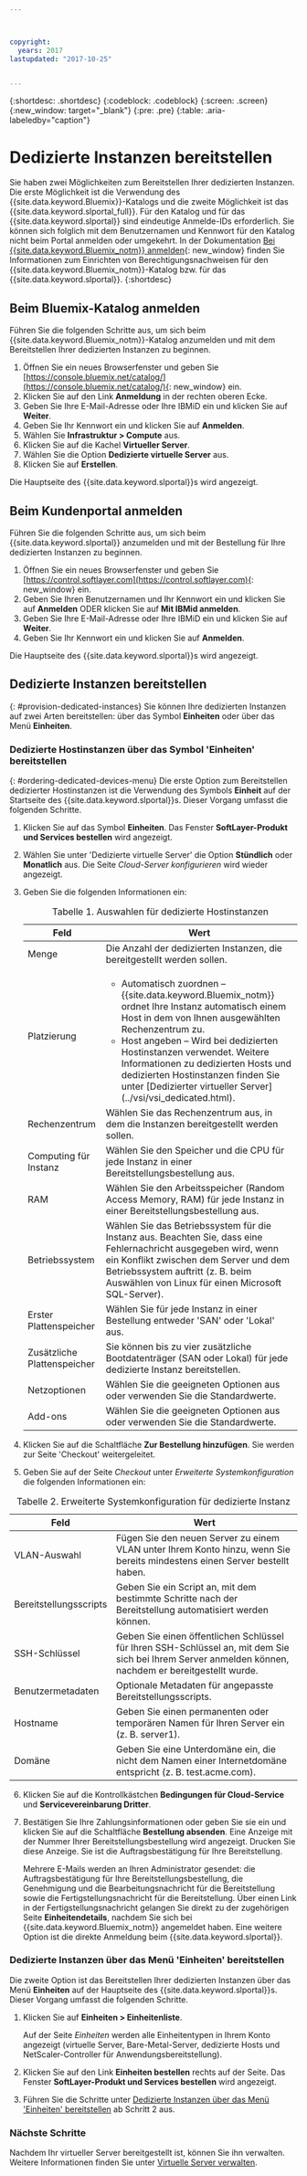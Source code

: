 ```yaml
---



copyright:
  years: 2017
lastupdated: "2017-10-25"


---
```


{:shortdesc: .shortdesc}
{:codeblock: .codeblock}
{:screen: .screen}
{:new_window: target="_blank"}
{:pre: .pre}
{:table: .aria-labeledby="caption"}


# Dedizierte Instanzen bereitstellen

Sie haben zwei Möglichkeiten zum Bereitstellen Ihrer dedizierten Instanzen. Die erste Möglichkeit ist die Verwendung des {{site.data.keyword.Bluemix}}-Katalogs und die zweite Möglichkeit ist das {{site.data.keyword.slportal_full}}. Für den Katalog und für das {{site.data.keyword.slportal}} sind eindeutige Anmelde-IDs erforderlich. Sie können sich folglich mit dem Benutzernamen und Kennwort für den Katalog nicht beim Portal anmelden oder umgekehrt. In der Dokumentation [Bei {{site.data.keyword.Bluemix_notm}} anmelden](https://console.bluemix.net/docs/admin/adminpublic.html#signing-up-for-bluemix){: new_window} finden Sie Informationen zum Einrichten von Berechtigungsnachweisen für den {{site.data.keyword.Bluemix_notm}}-Katalog bzw. für das {{site.data.keyword.slportal}}.
{:shortdesc}

## Beim Bluemix-Katalog anmelden
Führen Sie die folgenden Schritte aus, um sich beim {{site.data.keyword.Bluemix_notm}}-Katalog anzumelden und mit dem Bereitstellen Ihrer dedizierten Instanzen zu beginnen. 

1. Öffnen Sie ein neues Browserfenster und geben Sie [https://console.bluemix.net/catalog/](https://console.bluemix.net/catalog/){: new_window} ein.
2.	Klicken Sie auf den Link **Anmeldung** in der rechten oberen Ecke. 
3.	Geben Sie Ihre E-Mail-Adresse oder Ihre IBMiD ein und klicken Sie auf **Weiter**.
4.	Geben Sie Ihr Kennwort ein und klicken Sie auf **Anmelden**.
5.	Wählen Sie **Infrastruktur > Compute** aus.
6.  Klicken Sie auf die Kachel **Virtueller Server**.
7.	Wählen Sie die Option **Dedizierte virtuelle Server** aus.
8.  Klicken Sie auf **Erstellen**. 

Die Hauptseite des {{site.data.keyword.slportal}}s wird angezeigt.

## Beim Kundenportal anmelden
Führen Sie die folgenden Schritte aus, um sich beim {{site.data.keyword.slportal}} anzumelden und mit der Bestellung für Ihre dedizierten Instanzen zu beginnen.

1.	Öffnen Sie ein neues Browserfenster und geben Sie [https://control.softlayer.com](https://control.softlayer.com){: new_window} ein. 
2.	Geben Sie Ihren Benutzernamen und Ihr Kennwort ein und klicken Sie auf **Anmelden** ODER klicken Sie auf **Mit IBMid anmelden**.
3.	Geben Sie Ihre E-Mail-Adresse oder Ihre IBMiD ein und klicken Sie auf **Weiter**.
4.	Geben Sie Ihr Kennwort ein und klicken Sie auf **Anmelden**.

Die Hauptseite des {{site.data.keyword.slportal}}s wird angezeigt.

## Dedizierte Instanzen bereitstellen
{: #provision-dedicated-instances}
Sie können Ihre dedizierten Instanzen auf zwei Arten bereitstellen: über das Symbol **Einheiten** oder über das Menü **Einheiten**.

### Dedizierte Hostinstanzen über das Symbol 'Einheiten' bereitstellen
{: #ordering-dedicated-devices-menu}
Die erste Option zum Bereitstellen dedizierter Hostinstanzen ist die Verwendung des Symbols **Einheit** auf der Startseite des {{site.data.keyword.slportal}}s. Dieser Vorgang umfasst die folgenden Schritte.

1.	Klicken Sie auf das Symbol **Einheiten**. Das Fenster **SoftLayer-Produkt und Services bestellen** wird angezeigt. 
2.  Wählen Sie unter 'Dedizierte virtuelle Server' die Option **Stündlich** oder **Monatlich** aus. Die Seite *Cloud-Server konfigurieren* wird wieder angezeigt. 

3.	Geben Sie die folgenden Informationen ein:
       
    <table>
    <CAPTION>Tabelle 1. Auswahlen für dedizierte Hostinstanzen</CAPTION>
    <THEAD>
    <TR>
    <th>Feld</th>
    <th>Wert</th>
    </TR>
    </THEAD>
    <TBODY>
    <tr>
    <td>Menge</td>
    <td>Die Anzahl der dedizierten Instanzen, die bereitgestellt werden sollen.</td>
    </tr>
    <tr>
    <td>Platzierung</td>
    <td>
    <ul>
    <li>Automatisch zuordnen – {{site.data.keyword.Bluemix_notm}} ordnet Ihre Instanz automatisch einem Host in dem von Ihnen ausgewählten Rechenzentrum zu.</li>
    <li>Host angeben – Wird bei dedizierten Hostinstanzen verwendet. Weitere Informationen zu dedizierten Hosts und dedizierten Hostinstanzen finden Sie unter [Dedizierter virtueller Server](../vsi/vsi_dedicated.html).</li>
    </ul>
    </td>
    </tr>
    <tr>
    <td>Rechenzentrum</td>
    <td>Wählen Sie das Rechenzentrum aus, in dem die Instanzen bereitgestellt werden sollen.</td>
    </tr>
    <tr>
    <td>Computing für Instanz</td>
    <td> Wählen Sie den Speicher und die CPU für jede Instanz in einer Bereitstellungsbestellung aus.</td>
    </tr>
    <tr>
    <td>RAM</td>
    <td> Wählen Sie den Arbeitsspeicher (Random Access Memory, RAM) für jede Instanz in einer Bereitstellungsbestellung aus.</td>
    </tr>
    <tr>
    <td>Betriebssystem</td>
    <td>Wählen Sie das Betriebssystem für die Instanz aus. Beachten Sie, dass eine Fehlernachricht ausgegeben wird, wenn ein Konflikt zwischen dem Server und dem Betriebssystem auftritt (z. B. beim Auswählen von Linux für einen Microsoft SQL-Server).</td>
    </tr>
    <tr>
    <td>Erster Plattenspeicher</td>
    <td>Wählen Sie für jede Instanz in einer Bestellung entweder 'SAN' oder 'Lokal' aus.</td>
    </tr>
    <tr>
    <td>Zusätzliche Plattenspeicher</td>
    <td>Sie können bis zu vier zusätzliche Bootdatenträger (SAN oder Lokal) für jede dedizierte Instanz bereitstellen.</td>
    </tr>
    <td>Netzoptionen</td>
    <td> Wählen Sie die geeigneten Optionen aus oder verwenden Sie die Standardwerte.</td>
    </tr>
    <tr>
    <td>Add-ons</td>
    <td> Wählen Sie die geeigneten Optionen aus oder verwenden Sie die Standardwerte.</td>
    </tr>
    <tr>
    </TBODY>
    </table> 

4.	Klicken Sie auf die Schaltfläche **Zur Bestellung hinzufügen**. Sie werden zur Seite 'Checkout' weitergeleitet.
5.  Geben Sie auf der Seite *Checkout* unter *Erweiterte Systemkonfiguration* die folgenden Informationen ein:

<table>
    <CAPTION>Tabelle 2. Erweiterte Systemkonfiguration für dedizierte Instanz</CAPTION>
    <THEAD>
    <TR>
    <th>Feld</th>
    <th>Wert</th>
    </TR>
    </THEAD>
    <TBODY>
    <tr>
    <td>VLAN-Auswahl</td>
    <td>Fügen Sie den neuen Server zu einem VLAN unter Ihrem Konto hinzu, wenn Sie bereits mindestens einen Server bestellt haben.</td>
    </tr>
    <tr>
    <td>Bereitstellungsscripts</td>
    <td>Geben Sie ein Script an, mit dem bestimmte Schritte nach der Bereitstellung automatisiert werden können.</td>
    </tr>
    <tr>
    <td>SSH-Schlüssel</td>
    <td>Geben Sie einen öffentlichen Schlüssel für Ihren SSH-Schlüssel an, mit dem Sie sich bei Ihrem Server anmelden können, nachdem er bereitgestellt wurde.</td>
    </tr>
    <tr>
    <td>Benutzermetadaten</td>
    <td>Optionale Metadaten für angepasste Bereitstellungsscripts.</td>
    </tr>
    <tr>
    <td>Hostname</td>
    <td>Geben Sie einen permanenten oder temporären Namen für Ihren Server ein (z. B. server1).</td>
    </tr>
    <tr>
    <td>Domäne</td>
    <td>Geben Sie eine Unterdomäne ein, die nicht dem Namen einer Internetdomäne entspricht (z. B. test.acme.com).</td>
    </tr>
    </TBODY>
    </table>

6.  Klicken Sie auf die Kontrollkästchen **Bedingungen für Cloud-Service** und **Servicevereinbarung Dritter**.
7. Bestätigen Sie Ihre Zahlungsinformationen oder geben Sie sie ein und klicken Sie auf die Schaltfläche **Bestellung absenden**. Eine Anzeige mit der Nummer Ihrer Bereitstellungsbestellung wird angezeigt. Drucken Sie diese Anzeige. Sie ist die Auftragsbestätigung für Ihre Bereitstellung.

    Mehrere E-Mails werden an Ihren Administrator gesendet: die Auftragsbestätigung für Ihre Bereitstellungsbestellung, die Genehmigung und die Bearbeitungsnachricht für die Bereitstellung sowie die Fertigstellungsnachricht für die Bereitstellung. Über einen Link in der Fertigstellungsnachricht gelangen Sie direkt zu der zugehörigen Seite **Einheitendetails**, nachdem Sie sich bei {{site.data.keyword.Bluemix_notm}} angemeldet haben. Eine weitere Option ist die direkte Anmeldung beim {{site.data.keyword.slportal}}.

### Dedizierte Instanzen über das Menü 'Einheiten' bereitstellen

Die zweite Option ist das Bereitstellen Ihrer dedizierten Instanzen über das Menü **Einheiten** auf der Hauptseite des {{site.data.keyword.slportal}}s. Dieser Vorgang umfasst die folgenden Schritte.

1.	Klicken Sie auf **Einheiten > Einheitenliste**. 
 
    Auf der Seite *Einheiten* werden alle Einheitentypen in Ihrem Konto angezeigt (virtuelle Server, Bare-Metal-Server, dedizierte Hosts und NetScaler-Controller für Anwendungsbereitstellung). 

2.	Klicken Sie auf den Link **Einheiten bestellen** rechts auf der Seite.
    Das Fenster **SoftLayer-Produkt und Services bestellen** wird angezeigt.
3.	Führen Sie die Schritte unter [Dedizierte Instanzen über das Menü 'Einheiten' bereitstellen](#ordering-dedicated-devices-menu) ab Schritt 2 aus.

### Nächste Schritte
Nachdem Ihr virtueller Server bereitgestellt ist, können Sie ihn verwalten. Weitere Informationen finden Sie unter [Virtuelle Server verwalten](../vsi/vsi_managing.html).
